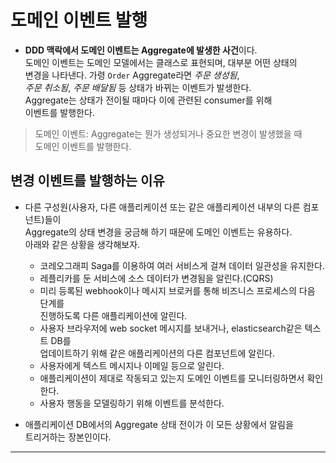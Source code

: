 # 도메인 이벤트 발행

- **DDD 맥락에서 도메인 이벤트는 Aggregate에 발생한 사건**이다.  
  도메인 이벤트는 도메인 모델에서는 클래스로 표현되며, 대부분 어떤 상태의  
  변경을 나타낸다. 가령 `Order` Aggregate라면 _주문 생성됨_,  
  _주문 취소됨_, _주문 배달됨_ 등 상태가 바뀌는 이벤트가 발생한다.  
  Aggregate는 상태가 전이될 때마다 이에 관련된 consumer를 위해  
  이벤트를 발행한다.

> 도메인 이벤트: Aggregate는 뭔가 생성되거나 중요한 변경이 발생했을 때  
> 도메인 이벤트를 발행한다.

<h2>변경 이벤트를 발행하는 이유</h2>

- 다른 구성원(사용자, 다른 애플리케이션 또는 같은 애플리케이션 내부의 다른 컴포넌트)들이  
  Aggregate의 상태 변경을 궁금해 하기 때문에 도메인 이벤트는 유용하다.  
  아래와 같은 상황을 생각해보자.

  - 코레오그래피 Saga를 이용하여 여러 서비스게 걸쳐 데이터 일관성을 유지한다.
  - 레플리카를 둔 서비스에 소스 데이터가 변경됨을 알린다.(CQRS)
  - 미리 등록된 webhook이나 메시지 브로커를 통해 비즈니스 프로세스의 다음 단계를  
    진행하도록 다른 애플리케이션에 알린다.
  - 사용자 브라우저에 web socket 메시지를 보내거나, elasticsearch같은 텍스트 DB를  
    업데이트하기 위해 같은 애플리케이션의 다른 컴포넌트에 알린다.
  - 사용자에게 텍스트 메시지나 이메일 등으로 알린다.
  - 애플리케이션이 제대로 작동되고 있는지 도메인 이벤트를 모니터링하면서 확인한다.
  - 사용자 행동을 모델링하기 위해 이벤트를 분석한다.

- 애플리케이션 DB에서의 Aggregate 상태 전이가 이 모든 상황에서 알림을  
  트리거하는 장본인이다.

<hr/>
